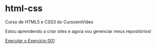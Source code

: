 # html-css
 Curso de HTML5 e CSS3 do CursoemVideo

 Estou aprendendo a criar sites e agora vou gerenciar meus repositórios!

 <a href="https://danielmartinscode.github.io/html-css/exercicios/ex001/index.html">Executar o Exercício 001</a>
